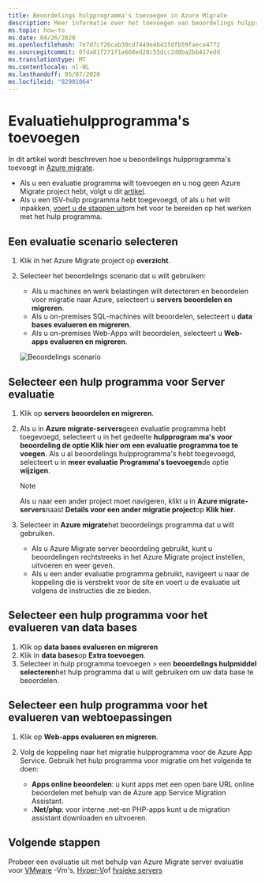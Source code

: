 ```yaml
---
title: Beoordelings hulpprogramma's toevoegen in Azure Migrate
description: Meer informatie over het toevoegen van beoordelings hulpprogramma's in Azure Migrate.
ms.topic: how-to
ms.date: 04/26/2020
ms.openlocfilehash: 7e7d7cf26cab30cd7449e4643fdfb59faece47f2
ms.sourcegitcommit: 0fda81f271f1a668ed28c55dcc2d0ba2bb417edd
ms.translationtype: MT
ms.contentlocale: nl-NL
ms.lasthandoff: 05/07/2020
ms.locfileid: "82901064"
---
```

# <a name="add-assessment-tools"></a>Evaluatiehulpprogramma's toevoegen

In dit artikel wordt beschreven hoe u beoordelings hulpprogramma's toevoegt in [Azure migrate](migrate-overview.md). 

- Als u een evaluatie programma wilt toevoegen en u nog geen Azure Migrate project hebt, volgt u dit [artikel](how-to-add-tool-first-time.md).
- Als u een ISV-hulp programma hebt toegevoegd, of als u het wilt inpakken, [voert u de stappen uit](prepare-isv-movere.md)om het voor te bereiden op het werken met het hulp programma.

## <a name="select-an-assessment-scenario"></a>Een evaluatie scenario selecteren

1. Klik in het Azure Migrate project op **overzicht**.
2. Selecteer het beoordelings scenario dat u wilt gebruiken:

    - Als u machines en werk belastingen wilt detecteren en beoordelen voor migratie naar Azure, selecteert u **servers beoordelen en migreren**.
    - Als u on-premises SQL-machines wilt beoordelen, selecteert u **data bases evalueren en migreren**.
    - Als u on-premises Web-Apps wilt beoordelen, selecteert u **Web-apps evalueren en migreren**.

    ![Beoordelings scenario](./media/how-to-assess/assess-scenario.png)

## <a name="select-a-server-assessment-tool"></a>Selecteer een hulp programma voor Server evaluatie 

1. Klik op **servers beoordelen en migreren**.
2. Als u in **Azure migrate-servers**geen evaluatie programma hebt toegevoegd, selecteert u in het gedeelte **hulpprogram ma's** **voor beoordeling de optie Klik hier om een evaluatie programma toe te voegen**. Als u al beoordelings hulpprogramma's hebt toegevoegd, selecteert u in **meer evaluatie Programma's toevoegen**de optie **wijzigen**.

    > [!NOTE]
    > Als u naar een ander project moet navigeren, klikt u in **Azure migrate-servers**naast **Details voor een ander migratie project**op **Klik hier**.

3. Selecteer in **Azure migrate**het beoordelings programma dat u wilt gebruiken.

    - Als u Azure Migrate server beoordeling gebruikt, kunt u beoordelingen rechtstreeks in het Azure Migrate project instellen, uitvoeren en weer geven.
    - Als u een ander evaluatie programma gebruikt, navigeert u naar de koppeling die is verstrekt voor de site en voert u de evaluatie uit volgens de instructies die ze bieden.


## <a name="select-a-database-assessment-tool"></a>Selecteer een hulp programma voor het evalueren van data bases

1. Klik op **data bases evalueren en migreren**
2. Klik in **data bases**op **Extra toevoegen**.
3. Selecteer in hulp programma toevoegen > een **beoordelings hulpmiddel selecteren**het hulp programma dat u wilt gebruiken om uw data base te beoordelen.

## <a name="select-a-web-app-assessment-tool"></a>Selecteer een hulp programma voor het evalueren van webtoepassingen

1. Klik op **Web-apps evalueren en migreren**.
2. Volg de koppeling naar het migratie hulpprogramma voor de Azure App Service. Gebruik het hulp programma voor migratie om het volgende te doen:

    - **Apps online beoordelen**: u kunt apps met een open bare URL online beoordelen met behulp van de Azure app Service Migration Assistant.
    - **.Net/php**: voor interne .net-en PHP-apps kunt u de migration assistant downloaden en uitvoeren.



## <a name="next-steps"></a>Volgende stappen

Probeer een evaluatie uit met behulp van Azure Migrate server evaluatie voor [VMware](tutorial-prepare-vmware.md) -Vm's, [Hyper-V](tutorial-prepare-hyper-v.md)of [fysieke servers](tutorial-prepare-physical.md)
